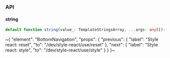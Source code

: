 

### API

#### string

```ts
default function string(value_: TemplateStringsArray, ...args: any[]): string;
```


~{
  "element": "BottomNavigation",
  "props": {
    "previous": {
      "label": "Style react: reset",
      "to": "/dev/style-react/use/reset"
    },
    "next": {
      "label": "Style react: style",
      "to": "/dev/style-react/use/style"
    }
  }
}~
